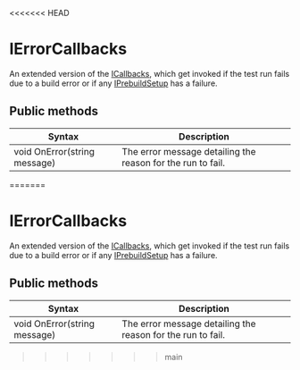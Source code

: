 <<<<<<< HEAD
# IErrorCallbacks
An extended version of the [ICallbacks](./reference-icallbacks.md), which get invoked if the test run fails due to a build error or if any [IPrebuildSetup](./reference-setup-and-cleanup.md) has a failure.

## Public methods

| Syntax                       | Description                                                         |
| ---------------------------- | ------------------------------------------------------------------- |
| void OnError(string message) | The error message detailing the reason for the run to fail.         |

=======
# IErrorCallbacks
An extended version of the [ICallbacks](./reference-icallbacks.md), which get invoked if the test run fails due to a build error or if any [IPrebuildSetup](./reference-setup-and-cleanup.md) has a failure.

## Public methods

| Syntax                       | Description                                                         |
| ---------------------------- | ------------------------------------------------------------------- |
| void OnError(string message) | The error message detailing the reason for the run to fail.         |

>>>>>>> main
